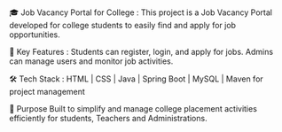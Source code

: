 🎓 Job Vacancy Portal for College : This project is a Job Vacancy Portal developed for college students to easily find and apply for job opportunities.

🔹 Key Features :
Students can register, login, and apply for jobs.
Admins can manage users and monitor job activities.

🛠 Tech Stack :
HTML | CSS | Java | Spring Boot | MySQL | Maven for project management

📌 Purpose
Built to simplify and manage college placement activities efficiently for students, Teachers and Administrations.

